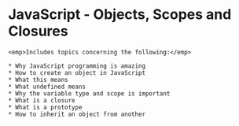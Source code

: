 <h1>JavaScript - Objects, Scopes and Closures</h1>

	<emp>Includes topics concerning the following:</emp>

	* Why JavaScript programming is amazing
	* How to create an object in JavaScript
	* What this means
	* What undefined means
	* Why the variable type and scope is important
	* What is a closure
	* What is a prototype
	* How to inherit an object from another
